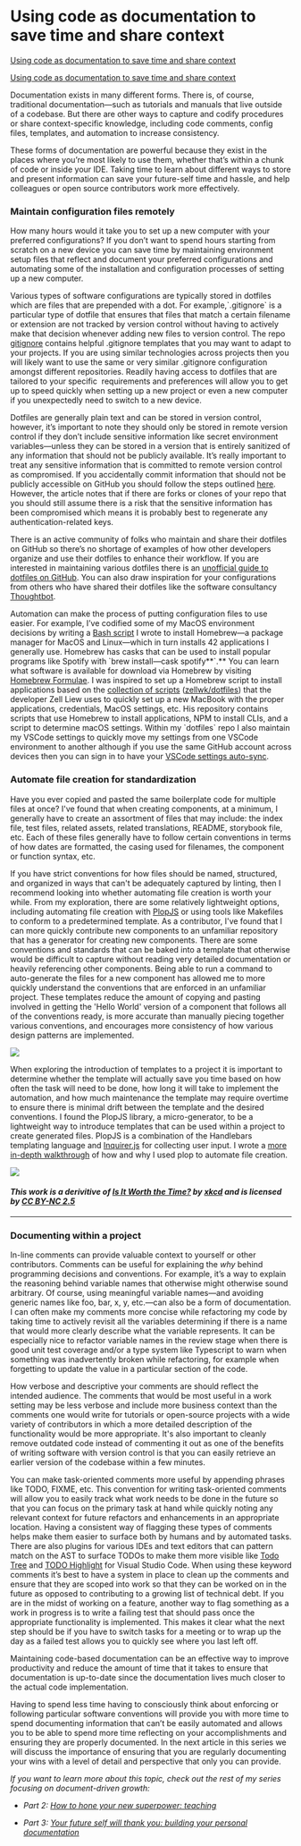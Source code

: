 # Using code as documentation to save time and share context
[Using code as documentation to save time and share context](https://github.com/readme/guides/code-as-documentation) 

 [Using code as documentation to save time and share context](https://github.com/readme/guides/code-as-documentation) 

 Documentation exists in many different forms. There is, of course, traditional documentation—such as tutorials and manuals that live outside of a codebase. But there are other ways to capture and codify procedures or share context-specific knowledge, including code comments, config files, templates, and automation to increase consistency.

These forms of documentation are powerful because they exist in the places where you’re most likely to use them, whether that’s within a chunk of code or inside your IDE. Taking time to learn about different ways to store and present information can save your future-self time and hassle, and help colleagues or open source contributors work more effectively.

### Maintain configuration files remotely

How many hours would it take you to set up a new computer with your preferred configurations? If you don’t want to spend hours starting from scratch on a new device you can save time by maintaining environment setup files that reflect and document your preferred configurations and automating some of the installation and configuration processes of setting up a new computer.  

Various types of software configurations are typically stored in dotfiles which are files that are prepended with a dot. For example,\`.gitignore\` is a particular type of dotfile that ensures that files that match a certain filename or extension are not tracked by version control without having to actively make that decision whenever adding new files to version control. The repo [gitignore](https://github.com/github/gitignore) contains helpful .gitignore templates that you may want to adapt to your projects. If you are using similar technologies across projects then you will likely want to use the same or very similar .gitignore configuration amongst different repositories. Readily having access to dotfiles that are tailored to your specific  requirements and preferences will allow you to get up to speed quickly when setting up a new project or even a new computer if you unexpectedly need to switch to a new device. 

Dotfiles are generally plain text and can be stored in version control, however, it’s important to note they should only be stored in remote version control if they don’t include sensitive information like secret environment variables—unless they can be stored in a version that is entirely sanitized of any information that should not be publicly available. It’s really important to treat any sensitive information that is committed to remote version control as compromised. If you accidentally commit information that should not be publicly accessible on GitHub you should follow the steps outlined [here](https://docs.github.com/en/github/authenticating-to-github/keeping-your-account-and-data-secure/removing-sensitive-data-from-a-repository). However, the article notes that if there are forks or clones of your repo that you should still assume there is a risk that the sensitive information has been compromised which means it is probably best to regenerate any authentication-related keys.

There is an active community of folks who maintain and share their dotfiles on GitHub so there’s no shortage of examples of how other developers organize and use their dotfiles to enhance their workflow. If you are interested in maintaining various dotfiles there is an [unofficial guide to dotfiles on GitHub](https://dotfiles.github.io/). You can also draw inspiration for your configurations from others who have shared their dotfiles like the software consultancy [Thoughtbot](https://github.com/thoughtbot/dotfiles).

Automation can make the process of putting configuration files to use easier. For example, I’ve codified some of my MacOS environment decisions by writing a [Bash script](https://github.com/M0nica/dotfiles/blob/main/mac/brew-essentials.sh) I wrote to install Homebrew—a package manager for MacOS and Linux—which in turn installs 42 applications I generally use. Homebrew has casks that can be used to install popular programs like Spotify with \`brew install—cask spotify**\`.** You can learn what software is available for download via Homebrew by visiting [Homebrew Formulae](https://formulae.brew.sh/cask/). I was inspired to set up a Homebrew script to install applications based on the [collection of scripts](https://github.com/zellwk/dotfiles) ([zellwk/dotfiles](https://github.com/zellwk/dotfiles)) that the developer Zell Liew uses to quickly set up a new MacBook with the proper applications, credentials, MacOS settings, etc. His repository contains scripts that use Homebrew to install applications, NPM to install CLIs, and a script to determine macOS settings. Within my \`dotfiles\` repo I also maintain my VSCode settings to quickly move my settings from one VSCode environment to another although if you use the same GitHub account across devices then you can sign in to have your [VSCode settings auto-sync](https://code.visualstudio.com/docs/editor/settings-sync).

### Automate file creation for standardization 

Have you ever copied and pasted the same boilerplate code for multiple files at once? I've found that when creating components, at a minimum, I generally have to create an assortment of files that may include: the index file, test files, related assets, related translations, README, storybook file, etc. Each of these files generally have to follow certain conventions in terms of how dates are formatted, the casing used for filenames, the component or function syntax, etc.

If you have strict conventions for how files should be named, structured, and organized in ways that can't be adequately captured by linting, then I recommend looking into whether automating file creation is worth your while. From my exploration, there are some relatively lightweight options, including automating file creation with [PlopJS](https://plopjs.com/) or using tools like Makefiles to conform to a predetermined template. As a contributor, I've found that I can more quickly contribute new components to an unfamiliar repository that has a generator for creating new components. There are some conventions and standards that can be baked into a template that otherwise would be difficult to capture without reading very detailed documentation or heavily referencing other components. Being able to run a command to auto-generate the files for a new component has allowed me to more quickly understand the conventions that are enforced in an unfamiliar project. These templates reduce the amount of copying and pasting involved in getting the 'Hello World' version of a component that follows all of the conventions ready, is more accurate than manually piecing together various conventions, and encourages more consistency of how various design patterns are implemented. 

 ![](https://images.ctfassets.net/s5uo95nf6njh/6zKda6KLOBI8pSBXh9VFLi/1edaac6484687fe9da5add40687e8632/Monica_gif.gif?w=512&fm=gif) 

When exploring the introduction of templates to a project it is important to determine whether the template will actually save you time based on how often the task will need to be done, how long it will take to implement the automation, and how much maintenance the template may require overtime to ensure there is minimal drift between the template and the desired conventions. I found the PlopJS library, a micro-generator, to be a lightweight way to introduce templates that can be used within a project to create generated files. PlopJS is a combination of the Handlebars templating language and [Inquirer.js](https://github.com/SBoudrias/Inquirer.js/) for collecting user input. I wrote a [more in-depth walkthrough](https://www.aboutmonica.com/blog/2020-01-29-automating-file-creation-with-javascript) of how and why I used plop to automate file creation. 

 ![](https://images.ctfassets.net/s5uo95nf6njh/7BHdRrfs9CO67pbvlaClrm/94d28d22f8e366724f18360630a68204/InlineIllustration-Guide-MonicaPowell-V1-102521.png?w=1440&fm=png) 

#### _This work is a derivitive of_ [_Is It Worth the Time?_](https://imgs.xkcd.com/comics/is_it_worth_the_time.png) _by_ [_xkcd_](https://xkcd.com/) _and is licensed by_ [_CC BY-NC 2.5_](https://creativecommons.org/licenses/by-nc/2.5/)

* * *

### Documenting within a project 

In-line comments can provide valuable context to yourself or other contributors. Comments can be useful for explaining the _why_ behind programming decisions and conventions. For example, it’s a way to explain the reasoning behind variable names that otherwise might otherwise sound arbitrary. Of course, using meaningful variable names—and avoiding generic names like foo, bar, x, y, etc.—can also be a form of documentation. I can often make my comments more concise while refactoring my code by taking time to actively revisit all the variables determining if there is a name that would more clearly describe what the variable represents. It can be especially nice to refactor variable names in the review stage when there is good unit test coverage and/or a type system like Typescript to warn when something was inadvertently broken while refactoring, for example when forgetting to update the value in a particular section of the code. 

How verbose and descriptive your comments are should reflect the intended audience. The comments that would be most useful in a work setting may be less verbose and include more business context than the comments one would write for tutorials or open-source projects with a wide variety of contributors in which a more detailed description of the functionality would be more appropriate. It's also important to cleanly remove outdated code instead of commenting it out as one of the benefits of writing software with version control is that you can easily retrieve an earlier version of the codebase within a few minutes. 

You can make task-oriented comments more useful by appending phrases like TODO, FIXME, etc. This convention for writing task-oriented comments will allow you to easily track what work needs to be done in the future so that you can focus on the primary task at hand while quickly noting any relevant context for future refactors and enhancements in an appropriate location. Having a consistent way of flagging these types of comments helps make them easier to surface both by humans and by automated tasks. There are also plugins for various IDEs and text editors that can pattern match on the AST to surface TODOs to make them more visible like [Todo Tree](https://marketplace.visualstudio.com/items?itemName=Gruntfuggly.todo-tree) and [TODO Highlight](https://marketplace.visualstudio.com/items?itemName=wayou.vscode-todo-highlight) for Visual Studio Code. When using these keyword comments it’s best to have a system in place to clean up the comments and ensure that they are scoped into work so that they can be worked on in the future as opposed to contributing to a growing list of technical debt. If you are in the midst of working on a feature, another way to flag something as a work in progress is to write a failing test that should pass once the appropriate functionality is implemented. This makes it clear what the next step should be if you have to switch tasks for a meeting or to wrap up the day as a failed test allows you to quickly see where you last left off.

Maintaining code-based documentation can be an effective way to improve productivity and reduce the amount of time that it takes to ensure that documentation is up-to-date since the documentation lives much closer to the actual code implementation. 

Having to spend less time having to consciously think about enforcing or following particular software conventions will provide you with more time to spend documenting information that can’t be easily automated and allows you to be able to spend more time reflecting on your accomplishments and ensuring they are properly documented. In the next article in this series we will discuss the importance of ensuring that you are regularly documenting your wins with a level of detail and perspective that only you can provide. 

_If you want to learn more about this topic, check out the rest of my series focusing on document-driven growth:_

*   _Part 2:_ [_How to hone your new superpower: teaching_](https://github.com/readme/guides/public-documentation)
    
*   _Part 3:_ [_Your future self will thank you: building your personal documentation_](https://github.com/readme/guides/private-documentation)